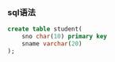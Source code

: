 ### sql语法
```sql
create table student(
    sno char(10) primary key
    sname varchar(20)
);
```

```sql
```


